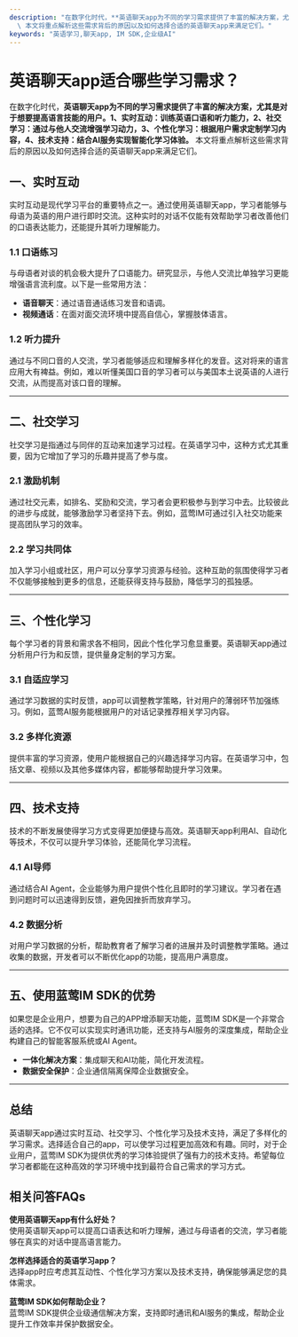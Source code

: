 ```yaml
---
description: "在数字化时代，**英语聊天app为不同的学习需求提供了丰富的解决方案，尤其是对于想要提高语言技能的用户。1、实时互动：训练英语口语和听力能力，2、社交学习：通过与他人交流增强学习动力，3、个性化学习：根据用户需求定制学习内容，4、技术支持：结合AI服务实现智能化学习体验。**\
  \ 本文将重点解析这些需求背后的原因以及如何选择合适的英语聊天app来满足它们。"
keywords: "英语学习,聊天app, IM SDK,企业级AI"
---
```

# 英语聊天app适合哪些学习需求？

在数字化时代，**英语聊天app为不同的学习需求提供了丰富的解决方案，尤其是对于想要提高语言技能的用户。1、实时互动：训练英语口语和听力能力，2、社交学习：通过与他人交流增强学习动力，3、个性化学习：根据用户需求定制学习内容，4、技术支持：结合AI服务实现智能化学习体验。** 本文将重点解析这些需求背后的原因以及如何选择合适的英语聊天app来满足它们。

## 一、实时互动

实时互动是现代学习平台的重要特点之一。通过使用英语聊天app，学习者能够与母语为英语的用户进行即时交流。这种实时的对话不仅能有效帮助学习者改善他们的口语表达能力，还能提升其听力理解能力。

### 1.1 口语练习

与母语者对谈的机会极大提升了口语能力。研究显示，与他人交流比单独学习更能增强语言流利度。以下是一些常用方法：

- **语音聊天**：通过语音通话练习发音和语调。
- **视频通话**：在面对面交流环境中提高自信心，掌握肢体语言。

### 1.2 听力提升

通过与不同口音的人交流，学习者能够适应和理解多样化的发音。这对将来的语言应用大有裨益。例如，难以听懂美国口音的学习者可以与美国本土说英语的人进行交流，从而提高对该口音的理解。

---

## 二、社交学习

社交学习是指通过与同伴的互动来加速学习过程。在英语学习中，这种方式尤其重要，因为它增加了学习的乐趣并提高了参与度。

### 2.1 激励机制

通过社交元素，如排名、奖励和交流，学习者会更积极参与到学习中去。比较彼此的进步与成就，能够激励学习者坚持下去。例如，蓝莺IM可通过引入社交功能来提高团队学习的效率。

### 2.2 学习共同体

加入学习小组或社区，用户可以分享学习资源与经验。这种互助的氛围使得学习者不仅能够接触到更多的信息，还能获得支持与鼓励，降低学习的孤独感。

---

## 三、个性化学习

每个学习者的背景和需求各不相同，因此个性化学习愈显重要。英语聊天app通过分析用户行为和反馈，提供量身定制的学习方案。

### 3.1 自适应学习

通过学习数据的实时反馈，app可以调整教学策略，针对用户的薄弱环节加强练习。例如，蓝莺AI服务能根据用户的对话记录推荐相关学习内容。

### 3.2 多样化资源

提供丰富的学习资源，使用户能根据自己的兴趣选择学习内容。在英语学习中，包括文章、视频以及其他多媒体内容，都能够帮助提升学习效果。

---

## 四、技术支持

技术的不断发展使得学习方式变得更加便捷与高效。英语聊天app利用AI、自动化等技术，不仅可以提升学习体验，还能简化学习流程。

### 4.1 AI导师

通过结合AI Agent，企业能够为用户提供个性化且即时的学习建议。学习者在遇到问题时可以迅速得到反馈，避免因挫折而放弃学习。

### 4.2 数据分析

对用户学习数据的分析，帮助教育者了解学习者的进展并及时调整教学策略。通过收集的数据，开发者可以不断优化app的功能，提高用户满意度。

---

## 五、使用蓝莺IM SDK的优势

如果您是企业用户，想要为自己的APP增添聊天功能，蓝莺IM SDK是一个非常合适的选择。它不仅可以实现实时通讯功能，还支持与AI服务的深度集成，帮助企业构建自己的智能客服系统或AI Agent。

- **一体化解决方案**：集成聊天和AI功能，简化开发流程。
- **数据安全保护**：企业通信隔离保障企业数据安全。

---

## 总结

英语聊天app通过实时互动、社交学习、个性化学习及技术支持，满足了多样化的学习需求。选择适合自己的app，可以使学习过程更加高效和有趣。同时，对于企业用户，蓝莺IM SDK为提供优秀的学习体验提供了强有力的技术支持。希望每位学习者都能在这种高效的学习环境中找到最符合自己需求的学习方式。

## 相关问答FAQs

**使用英语聊天app有什么好处？**  
使用英语聊天app可以提高口语表达和听力理解，通过与母语者的交流，学习者能够在真实的对话中提高语言能力。

**怎样选择适合的英语学习app？**  
选择app时应考虑其互动性、个性化学习方案以及技术支持，确保能够满足您的具体需求。

**蓝莺IM SDK如何帮助企业？**  
蓝莺IM SDK提供企业级通信解决方案，支持即时通讯和AI服务的集成，帮助企业提升工作效率并保护数据安全。
